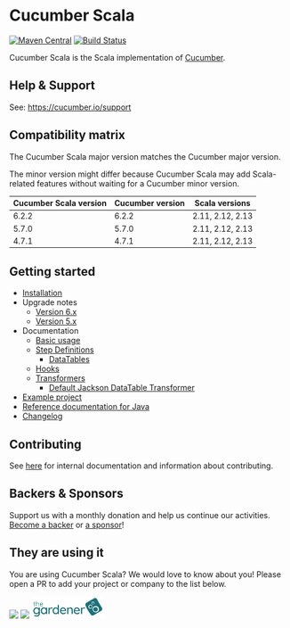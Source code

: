 # Cucumber Scala

[![Maven Central](https://img.shields.io/maven-central/v/io.cucumber/cucumber-scala_2.13.svg?label=Maven%20Central)](https://search.maven.org/search?q=g:%22io.cucumber%22%20AND%20a:%22cucumber-scala_2.13%22)
[![Build Status](https://travis-ci.org/cucumber/cucumber-jvm-scala.svg?branch=main)](https://travis-ci.org/cucumber/cucumber-jvm-scala)

Cucumber Scala is the Scala implementation of [Cucumber](https://cucumber.io/).

## Help & Support

See: https://cucumber.io/support

## Compatibility matrix

The Cucumber Scala major version matches the Cucumber major version.

The minor version might differ because Cucumber Scala may add Scala-related features without waiting for a Cucumber minor version.

| Cucumber Scala version | Cucumber version | Scala versions   |
|------------------------|------------------|------------------|
| 6.2.2                  | 6.2.2            | 2.11, 2.12, 2.13 |
| 5.7.0                  | 5.7.0            | 2.11, 2.12, 2.13 |
| 4.7.1                  | 4.7.1            | 2.11, 2.12, 2.13 |

## Getting started

- [Installation](./docs/install.md)
- Upgrade notes
  - [Version 6.x](docs/upgrade_v6.md)
  - [Version 5.x](docs/upgrade_v5.md)
- Documentation
  - [Basic usage](docs/usage.md)
  - [Step Definitions](docs/step_definitions.md)
    - [DataTables](docs/datatables.md)
  - [Hooks](docs/hooks.md)
  - [Transformers](docs/transformers.md)
    - [Default Jackson DataTable Transformer](docs/default_jackson_datatable_transformer.md)
- [Example project](examples/README.md)
- [Reference documentation for Java](https://docs.cucumber.io/docs/cucumber/)
- [Changelog](CHANGELOG.md)

## Contributing

See [here](CONTRIBUTING.md) for internal documentation and information about contributing.

## Backers & Sponsors

Support us with a monthly donation and help us continue our activities. [Become a backer](https://opencollective.com/cucumber#backer) or [a sponsor](https://opencollective.com/cucumber#sponsor)!

## They are using it

You are using Cucumber Scala? We would love to know about you! Please open a PR to add your project or company to the list below.

<img src="https://4fle1816f3va1wuk891mb5nk-wpengine.netdna-ssl.com/wp-content/uploads/2019/11/logo-1024x189-1.jpg" height="40" /> <img src="https://engineering.teads.com/wp-content/uploads/2019/07/Teads_logo_Black.svg" height="40" /> <img src="https://raw.githubusercontent.com/KelkooGroup/theGardener/master/public/images/logo.png" height="40" />
